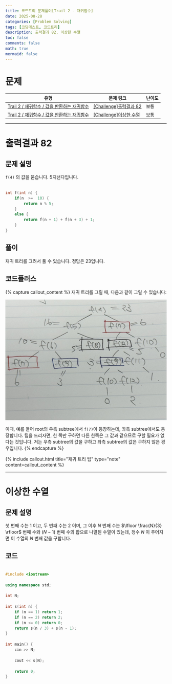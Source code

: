 ```yaml
---
title: 코드트리 문제풀이[Trail 2 - 재귀함수]
date: 2025-08-28
categories: [Problem Solving]
tags: [코딩테스트, 코드트리]
description: 출력결과 82, 이상한 수열
toc: false
comments: false
math: true
mermaid: false
---
```


# 문제

| 유형 | 문제 링크 | 난이도 |
| --- | --- | --- |
| [Trail 2 / 재귀함수 / 값을 반환하는 재귀함수](https://www.codetree.ai/trail-info/novice-mid/) | [[Challenge]출력결과 82](https://www.codetree.ai/trails/complete/curated-cards/challenge-reading-k201839/) | 보통 |
| [Trail 2 / 재귀함수 / 값을 반환하는 재귀함수](https://www.codetree.ai/trail-info/novice-mid/) | [[Challenge]이상한 수열](https://www.codetree.ai/trails/complete/curated-cards/challenge-a-strange-sequence/) | 보통 |

---------------------------------------

# 출력결과 82

## 문제 설명

`f(4)` 의 값을 묻습니다. 5지선다입니다.

```cpp

int f(int n) {  
    if(n  >=  10) {    
        return n % 5;   
    }  
    else {     
        return f(n + 1) + f(n + 3) + 1;
    }
}


```

## 풀이

재귀 트리를 그려서 풀 수 있습니다. 정답은 23입니다.

## 코드플러스

{% capture callout_content %}
재귀 트리를 그릴 때, 다음과 같이 그릴 수 있습니다:

![recursion-tree](/assets/post_assets/tree.jpg)

이때, 예를 들어 root의 우측 subtree에서 `f(7)`이 등장하는데, 좌측 subtree에서도 등장합니다. 팁을 드리자면, 한 쪽만 구하면 다른 한쪽은 그 값과 같으므로 구할 필요가 없다는 것입니다. 저는 우측 subtree의 값을 구하고 좌측 subtree의 값은 구하지 않은 경우입니다.
{% endcapture %}

{% include callout.html title="재귀 트리 팁" type="note" content=callout_content %}

---------------------------------------

# 이상한 수열

## 문제 설명

첫 번째 수는 $1$ 이고, 두 번째 수는 $2$ 이며, 그 이후 $N$ 번째 수는 $\lfloor \frac{N}{3} \rfloor$ 번째 수와 $(N - 1)$ 번째 수의 합으로 나열된 수열이 있는데, 정수 $N$ 이 주어지면 이 수열의 $N$ 번째 값을 구합니다.

## 코드

```cpp

#include <iostream>

using namespace std;

int N;

int s(int n) {
    if (n == 1) return 1;
    if (n == 2) return 2;
    if (n <= 0) return 0;
    return s(n / 3) + s(n - 1);
}

int main() {
    cin >> N;

    cout << s(N);

    return 0;
}

```
